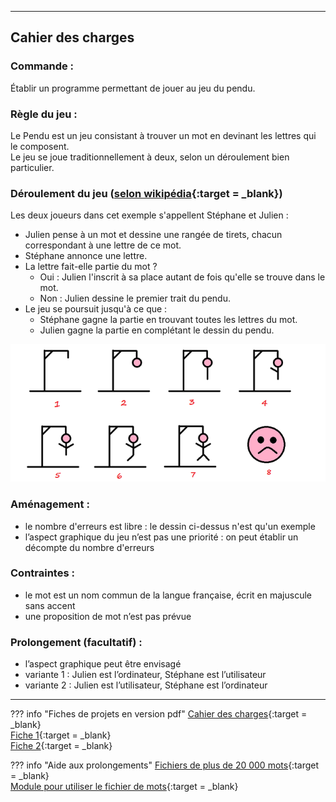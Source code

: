 ___
## Cahier des charges

### Commande :

Établir un programme permettant de jouer au jeu du pendu.

### Règle du jeu :

Le Pendu est un jeu consistant à trouver un mot en devinant les lettres qui le composent.  
Le jeu se joue traditionnellement à deux, selon un déroulement bien particulier. 

### Déroulement du jeu ([selon wikipédia](https://fr.wikipedia.org/wiki/Le_Pendu_(jeu)){:target = _blank})

Les deux joueurs dans cet exemple s'appellent Stéphane et Julien :
 
- Julien pense à un mot et dessine une rangée de tirets, chacun correspondant à une lettre de ce mot.
- Stéphane annonce une lettre. 
- La lettre fait-elle partie du mot ?
    - Oui : Julien l'inscrit à sa place autant de fois qu'elle se trouve dans le mot. 
    - Non : Julien dessine le premier trait du pendu.
- Le jeu se poursuit jusqu'à ce que : 
    - Stéphane gagne la partie en trouvant toutes les lettres du mot. 
    - Julien gagne la partie en complétant le dessin du pendu.
    
![Déroulement du jeu](images/pendu.png)

### Aménagement : 

- le nombre d'erreurs est libre : le dessin ci-dessus n'est qu'un exemple
- l’aspect graphique du jeu n’est pas une priorité : on peut établir un décompte du nombre d'erreurs

### Contraintes : 

- le mot est un nom commun de la langue française, écrit en majuscule sans accent
- une proposition de mot n’est pas prévue

### Prolongement (facultatif) : 

- l’aspect graphique peut être envisagé
- variante 1 : Julien est l’ordinateur, Stéphane est l’utilisateur
- variante 2 : Julien est l’utilisateur, Stéphane est l’ordinateur


___
??? info "Fiches de projets en version pdf"
    [Cahier des charges](Cahier%20des%20charges.pdf){:target = _blank}  
    [Fiche 1](Fiche%20de%20suivi%20projet%20_%201.pdf){:target = _blank}  
    [Fiche 2](Fiche%20de%20suivi%20projet%20_%202.pdf){:target = _blank}

??? info "Aide aux prolongements"
    [Fichiers de plus de 20 000 mots](Prolongement%20dictionnaire/mots_francais_sans_accents.txt){:target = _blank}  
    [Module pour utiliser le fichier de mots](Prolongement%20dictionnaire/module_dico.py){:target = _blank}